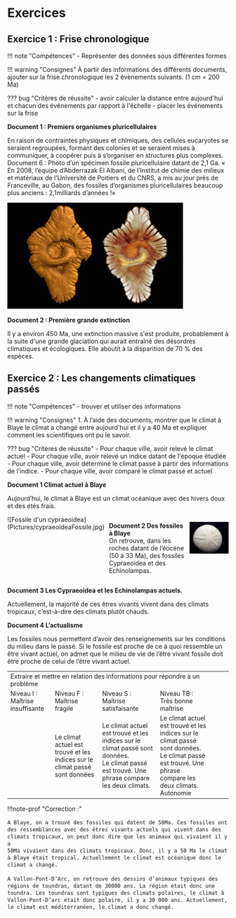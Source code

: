 # Exercices

## Exercice 1 : Frise chronologique

!!! note "Compétences"
    - Représenter des données sous différentes formes

!!! warning "Consignes"
    À partir des informations des différents documents, ajouter sur la frise chronologique les 2 évènements suivants. (1 cm = 200 Ma)

??? bug "Critères de réussite"
    - avoir calculer la distance entre aujourd'hui et chacun des événements par rapport à l'échelle
    - placer les événements sur la frise


**Document 1 : Premiers organismes pluricellulaires**

En raison de contraintes physiques et chimiques, des cellules eucaryotes se seraient regroupées, formant des colonies et se seraient mises à communiquer, à coopérer puis à s’organiser en structures plus complexes.
Document 6 : Photo d’un spécimen fossile pluricellulaire datant de 2,1 Ga.
« En 2008, l’équipe d’Abderrazak El Albani, de l’Institut de chimie des milieux et matériaux de l’Université de Poitiers et du CNRS, a mis au jour près de Franceville, au Gabon, des fossiles d’organismes pluricellulaires beaucoup plus anciens : 2,1milliards d’années !»

![](Pictures/PremiersOrgaPluriC.jpg)

**Document 2 : Première grande extinction**

Il y a environ 450 Ma, une extinction massive s'est produite, probablement à la suite d'une grande glaciation qui aurait entraîné des désordres climatiques et écologiques. Elle aboutit à la disparition de 70 % des espèces.

## Exercice 2 : Les changements climatiques passés

!!! note "Compétences"
    - trouver et utiliser des informations

!!! warning "Consignes"
    1. À l’aide des documents, montrer que le climat à Blaye le climat a changé entre aujourd'hui et il y a 40 Ma et expliquer comment les scientifiques ont pu le savoir.

??? bug "Critères de réussite"
    - Pour chaque ville, avoir relevé le climat actuel
    - Pour chaque ville, avoir relevé un indice datant de l'époque étudiée
    - Pour chaque ville, avoir déterminé le climat passé à partir des informations de l'indice.
    - Pour chaque ville, avoir comparé le climat passé et actuel



**Document 1 Climat actuel à Blaye**  

Aujourd’hui, le climat à Blaye est un climat océanique avec des hivers doux et des étés frais.

<div markdown style="display: flex; flex-direction:row" > 
![Fossile d'un cypraeoidea](Pictures/cypraeoideaFossile.jpg)



<div markdown style="display: flex; flex-direction:column; margin-left:10px; margin-right: 10px; max-width:50%" > 

**Document 2 Des fossiles à Blaye**  
On retrouve, dans les roches datant de l’éocène (50 à 33 Ma), des fossiles Cypraeoidea et des Echinolampas.

</div>

![Fossile d'un echinolampas](Pictures/echnilampasfossile.jpg)



</div>



**Document 3 Les Cypraeoidea et les Echinolampas actuels.**  

Actuellement, la majorité de ces êtres vivants vivent dans des climats
tropicaux, c’est-à-dire des climats plutôt chauds.

**Document 4 L’actualisme**

Les fossiles nous permettent d’avoir des renseignements sur les conditions du milieu dans le passé. Si le fossile est proche de ce à quoi ressemble un être vivant actuel, on admet que le milieu de vie de
l’être vivant fossile doit être proche de celui de l’être vivant actuel.

<table>
<tbody>
<tr class="odd">
<td colspan=4>Extraire et mettre en relation des informations pour répondre à un problème</td>
<td></td>
<td></td>
<td></td>
</tr>
<tr class="even">
<td>Niveau I : Maîtrise insuffisante</td>
<td>Niveau F : Maîtrise fragile</td>
<td>Niveau S : Maîtrise satisfaisante</td>
<td>Niveau TB : Très bonne maîtrise</td>
</tr>
<tr class="odd">
<td></td>
<td>Le climat actuel est trouvé et les indices sur le climat passé sont
données</td>
<td>Le climat actuel est trouvé et les indices sur le climat passé sont
données.<br />
Le climat passé est trouvé. Une phrase compare les deux climats.<br />
</td>
<td>Le climat actuel est trouvé et les indices sur le climat passé sont
données.<br />
Le climat passé est trouvé. Une phrase compare les deux climats.<br />
Autonomie</td>
</tr>
</tbody>
</table>

!!!note-prof "Correction :"

    A Blaye, on a trouvé des fossiles qui datent de 50Ma. Ces fossiles ont
    des ressemblances avec des êtres vivants actuels qui vivent dans des
    climats tropicaux, on peut donc dire que les animaux qui vivaient il y a
    50Ma vivaient dans des climats tropicaux. Donc, il y a 50 Ma le climat à Blaye était tropical. Actuellement le climat est océanique donc le climat a changé.

    A Vallon-Pont-D’Arc, on retrouve des dessins d’animaux typiques des régions de toundras, datant de 30000 ans. La région était donc une toundra. Les toundras sont typiques des climats polaires, le climat à Vallon-Pont-D’arc était donc polaire, il y a 30 000 ans. Actuellement, le climat est méditerranéen, le climat a donc changé.

